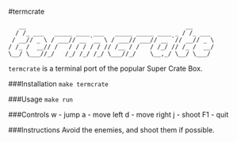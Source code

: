 #termcrate

	   __                                             __      
	  / /_ ___   _____ ____ ___   _____ _____ ____ _ / /_ ___ 
	 / __// _ \ / ___// __ `__ \ / ___// ___// __ `// __// _ \
	/ /_ /  __// /   / / / / / // /__ / /   / /_/ // /_ /  __/
	\__/ \___//_/   /_/ /_/ /_/ \___//_/    \__,_/ \__/ \___/ 
                                                          
`termcrate` is a terminal port of the popular Super Crate Box.

###Installation
`make termcrate`

###Usage
`make run`

###Controls
    w - jump
    a - move left 
    d - move right
    j - shoot
    F1 - quit
    

###Instructions
Avoid the enemies, and shoot them if possible.
